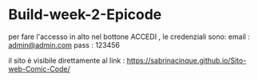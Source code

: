 # Build-week-2-Epicode

per fare l'accesso in alto nel bottone ACCEDI  , le credenziali sono:
email  : admin@admin.com
pass : 123456

il sito è visibile direttamente al link : https://sabrinacinque.github.io/Sito-web-Comic-Code/
